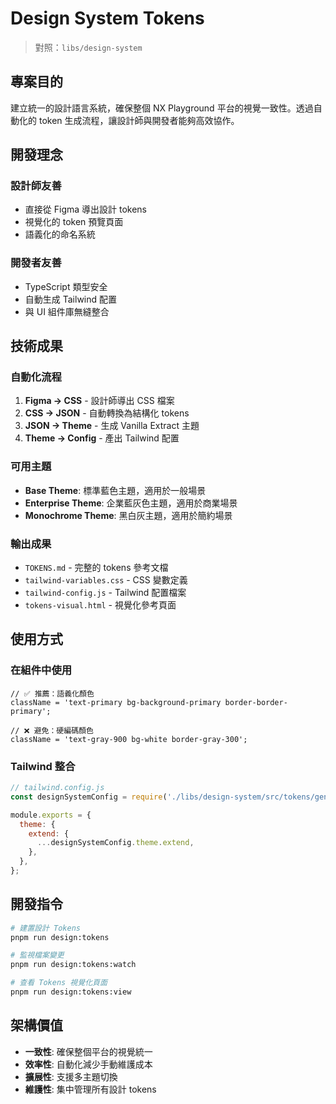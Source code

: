 # Design System Tokens

> 對照：`libs/design-system`

## 專案目的

建立統一的設計語言系統，確保整個 NX Playground 平台的視覺一致性。透過自動化的 token 生成流程，讓設計師與開發者能夠高效協作。

## 開發理念

### 設計師友善

- 直接從 Figma 導出設計 tokens
- 視覺化的 token 預覽頁面
- 語義化的命名系統

### 開發者友善

- TypeScript 類型安全
- 自動生成 Tailwind 配置
- 與 UI 組件庫無縫整合

## 技術成果

### 自動化流程

1. **Figma → CSS** - 設計師導出 CSS 檔案
2. **CSS → JSON** - 自動轉換為結構化 tokens
3. **JSON → Theme** - 生成 Vanilla Extract 主題
4. **Theme → Config** - 產出 Tailwind 配置

### 可用主題

- **Base Theme**: 標準藍色主題，適用於一般場景
- **Enterprise Theme**: 企業藍灰色主題，適用於商業場景
- **Monochrome Theme**: 黑白灰主題，適用於簡約場景

### 輸出成果

- `TOKENS.md` - 完整的 tokens 參考文檔
- `tailwind-variables.css` - CSS 變數定義
- `tailwind-config.js` - Tailwind 配置檔案
- `tokens-visual.html` - 視覺化參考頁面

## 使用方式

### 在組件中使用

```tsx
// ✅ 推薦：語義化顏色
className = 'text-primary bg-background-primary border-border-primary';

// ❌ 避免：硬編碼顏色
className = 'text-gray-900 bg-white border-gray-300';
```

### Tailwind 整合

```javascript
// tailwind.config.js
const designSystemConfig = require('./libs/design-system/src/tokens/generated/tailwind-config.js');

module.exports = {
  theme: {
    extend: {
      ...designSystemConfig.theme.extend,
    },
  },
};
```

## 開發指令

```bash
# 建置設計 Tokens
pnpm run design:tokens

# 監視檔案變更
pnpm run design:tokens:watch

# 查看 Tokens 視覺化頁面
pnpm run design:tokens:view
```

## 架構價值

- **一致性**: 確保整個平台的視覺統一
- **效率性**: 自動化減少手動維護成本
- **擴展性**: 支援多主題切換
- **維護性**: 集中管理所有設計 tokens
